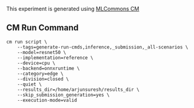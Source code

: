 This experiment is generated using [MLCommons CM](https://github.com/mlcommons/ck)
## CM Run Command
```
cm run script \
	--tags=generate-run-cmds,inference,_submission,_all-scenarios \
	--model=resnet50 \
	--implementation=reference \
	--device=cpu \
	--backend=onnxruntime \
	--category=edge \
	--division=closed \
	--quiet \
	--results_dir=/home/arjunsuresh/results_dir \
	--skip_submission_generation=yes \
	--execution-mode=valid
```